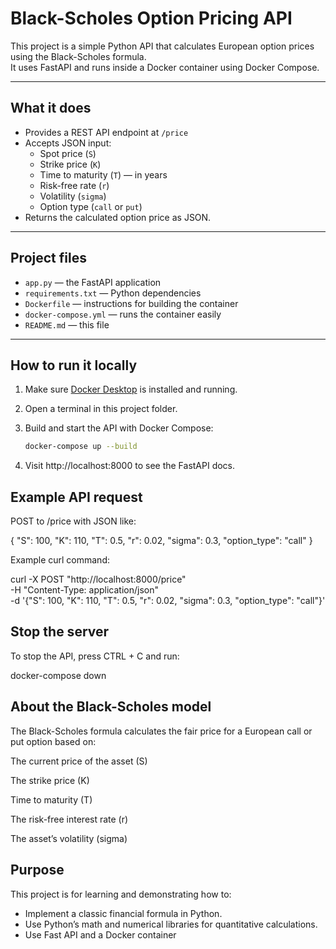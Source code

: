 # Black-Scholes Option Pricing API

This project is a simple Python API that calculates European option prices using the Black-Scholes formula.  
It uses FastAPI and runs inside a Docker container using Docker Compose.

---

## What it does

- Provides a REST API endpoint at `/price`
- Accepts JSON input:
  - Spot price (`S`)
  - Strike price (`K`)
  - Time to maturity (`T`) — in years
  - Risk-free rate (`r`)
  - Volatility (`sigma`)
  - Option type (`call` or `put`)
- Returns the calculated option price as JSON.

---

## Project files

- `app.py` — the FastAPI application
- `requirements.txt` — Python dependencies
- `Dockerfile` — instructions for building the container
- `docker-compose.yml` — runs the container easily
- `README.md` — this file

---

## How to run it locally

1. Make sure [Docker Desktop](https://www.docker.com/products/docker-desktop/) is installed and running.

2. Open a terminal in this project folder.

3. Build and start the API with Docker Compose:

   ```bash
   docker-compose up --build

4. Visit http://localhost:8000 to see the FastAPI docs.


## Example API request
POST to /price with JSON like:


{
  "S": 100,
  "K": 110,
  "T": 0.5,
  "r": 0.02,
  "sigma": 0.3,
  "option_type": "call"
}

Example curl command:


curl -X POST "http://localhost:8000/price" \
  -H "Content-Type: application/json" \
  -d '{"S": 100, "K": 110, "T": 0.5, "r": 0.02, "sigma": 0.3, "option_type": "call"}'


## Stop the server
To stop the API, press CTRL + C and run:

docker-compose down

## About the Black-Scholes model
The Black-Scholes formula calculates the fair price for a European call or put option based on:

The current price of the asset (S)

The strike price (K)

Time to maturity (T)

The risk-free interest rate (r)

The asset’s volatility (sigma)

## Purpose

This project is for learning and demonstrating how to:
- Implement a classic financial formula in Python.
- Use Python’s math and numerical libraries for quantitative calculations.
- Use Fast API and a Docker container
